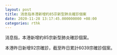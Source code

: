 ```yaml
---
layout: post
title: 消息指本港新增約85宗新型肺炎確診個案
date: 2020-11-28 13:17:45.000000000 +08:00
categories: rthk
---
```


消息指，本港新增約85宗新型肺炎確診個案。

本港昨日新增92宗確診，截至昨日累計6039宗確診個案。
